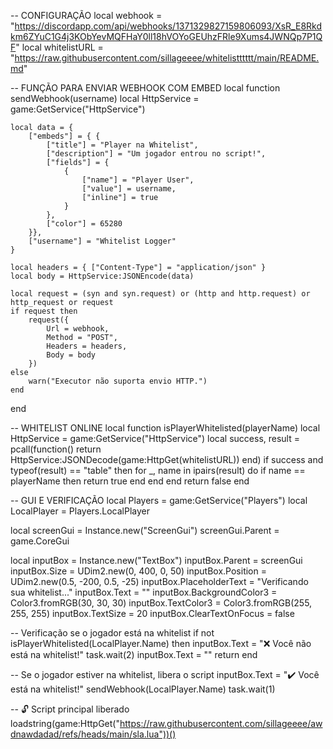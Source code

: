 -- CONFIGURAÇÃO
local webhook = "https://discordapp.com/api/webhooks/1371329827159806093/XsR_E8Rkdkm6ZYuC1G4j3KObYevMQFHaY0ll18hVOYoGEUhzFRle9Xums4JWNQp7P1QF"
local whitelistURL = "https://raw.githubusercontent.com/sillageeee/whitelistttttt/main/README.md"

-- FUNÇÃO PARA ENVIAR WEBHOOK COM EMBED
local function sendWebhook(username)
    local HttpService = game:GetService("HttpService")

    local data = {
        ["embeds"] = { {
            ["title"] = "Player na Whitelist",
            ["description"] = "Um jogador entrou no script!",
            ["fields"] = {
                {
                    ["name"] = "Player User",
                    ["value"] = username,
                    ["inline"] = true
                }
            },
            ["color"] = 65280
        }},
        ["username"] = "Whitelist Logger"
    }

    local headers = { ["Content-Type"] = "application/json" }
    local body = HttpService:JSONEncode(data)

    local request = (syn and syn.request) or (http and http.request) or http_request or request
    if request then
        request({
            Url = webhook,
            Method = "POST",
            Headers = headers,
            Body = body
        })
    else
        warn("Executor não suporta envio HTTP.")
    end
end

-- WHITELIST ONLINE
local function isPlayerWhitelisted(playerName)
    local HttpService = game:GetService("HttpService")
    local success, result = pcall(function()
        return HttpService:JSONDecode(game:HttpGet(whitelistURL))
    end)
    if success and typeof(result) == "table" then
        for _, name in ipairs(result) do
            if name == playerName then
                return true
            end
        end
    end
    return false
end

-- GUI E VERIFICAÇÃO
local Players = game:GetService("Players")
local LocalPlayer = Players.LocalPlayer

local screenGui = Instance.new("ScreenGui")
screenGui.Parent = game.CoreGui

local inputBox = Instance.new("TextBox")
inputBox.Parent = screenGui
inputBox.Size = UDim2.new(0, 400, 0, 50)
inputBox.Position = UDim2.new(0.5, -200, 0.5, -25)
inputBox.PlaceholderText = "Verificando sua whitelist..."
inputBox.Text = ""
inputBox.BackgroundColor3 = Color3.fromRGB(30, 30, 30)
inputBox.TextColor3 = Color3.fromRGB(255, 255, 255)
inputBox.TextSize = 20
inputBox.ClearTextOnFocus = false

-- Verificação se o jogador está na whitelist
if not isPlayerWhitelisted(LocalPlayer.Name) then
    inputBox.Text = "❌ Você não está na whitelist!"
    task.wait(2)
    inputBox.Text = ""
    return
end

-- Se o jogador estiver na whitelist, libera o script
inputBox.Text = "✔️ Você está na whitelist!"
sendWebhook(LocalPlayer.Name)
task.wait(1)

-- 🔓 Script principal liberado
loadstring(game:HttpGet("https://raw.githubusercontent.com/sillageeee/awdnawdadad/refs/heads/main/sla.lua"))()
